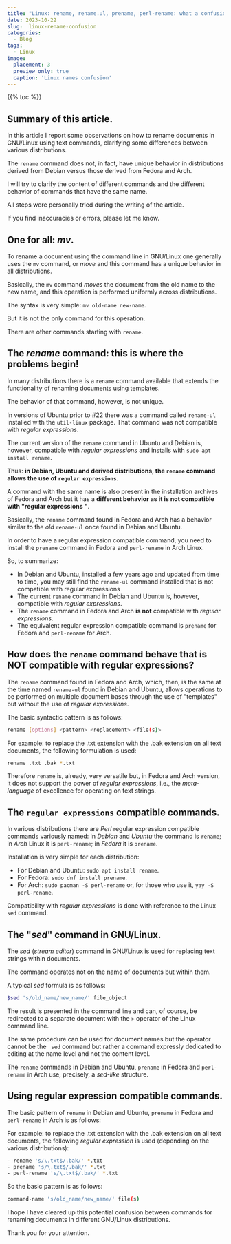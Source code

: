 ```yaml
---
title: "Linux: rename, rename.ul, prename, perl-rename: what a confusion!"
date: 2023-10-22
slug:  linux-rename-confusion
categories:
  - Blog
tags:
  - Linux
image:
  placement: 3
  preview_only: true 
  caption: 'Linux names confusion'
---
```


{{% toc %}}


## Summary of this article.

In this article I report some observations on how to rename documents in GNU/Linux using text commands, clarifying some differences between various distributions.

The `rename` command does not, in fact, have unique behavior in distributions derived from Debian versus those derived from Fedora and Arch.

I will try to clarify the content of different commands and the different behavior of commands that have the same name.

All steps were personally tried during the writing of the article.

If you find inaccuracies or errors, please let me know.


## One for all: *mv*.

To rename a document using the command line in GNU/Linux one generally uses the `mv` command, or *move* and this command has a unique behavior in all distributions.

Basically, the `mv` command *moves* the document from the old name to the new name, and this operation is performed uniformly across distributions.

The syntax is very simple: `mv old-name new-name`.

But it is not the only command for this operation.

There are other commands starting with `rename`.

## The *rename* command: this is where the problems begin!

In many distributions there is a `rename` command available that extends the functionality of renaming documents using templates.

The behavior of that command, however, is not unique.

In versions of Ubuntu prior to  #22 there was a command called `rename-ul` installed with the `util-linux` package. That command was not compatible with *regular expressions*.

The  current version of the `rename` command in Ubuntu and Debian is, however, compatible with *regular expressions* and installs with `sudo apt install rename`.

Thus: **in Debian, Ubuntu and derived distributions, the `rename` command allows the use of `regular expressions`**.

A command with the same name is also present in the installation archives of Fedora and Arch but it has a **different behavior as it is not compatible with "regular expressions "**.

Basically, the `rename` command found in Fedora and Arch has a behavior similar to the *old* `rename-ul` once found in Debian and Ubuntu.

In order to have a regular expression compatible command, you need to install the `prename` command in Fedora and `perl-rename` in Arch Linux.


So, to summarize:
- In Debian and Ubuntu, installed a few years ago and updated from time to time, you may still find the `rename-ul` command installed that is not compatible with regular expressions
- The current `rename` command in Debian and Ubuntu is, however, compatible with *regular expressions*.  
- The `rename` command in Fedora and Arch **is not** compatible with *regular expressions*.
- The equivalent regular expression compatible command is `prename` for Fedora and `perl-rename` for Arch.


## How does the `rename` command behave that is NOT compatible with regular expressions?

The `rename` command found in Fedora and Arch, which, then, is the same at the time named `rename-ul` found in Debian and Ubuntu, allows operations to be performed on multiple document bases through the use of "templates" but without the use of *regular expressions*.

The basic syntactic pattern is as follows:

```bash
rename [options] <pattern> <replacement> <file(s)>
```

For example: to replace the .txt extension with the .bak extension on all text documents, the following formulation is used:

```bash
rename .txt .bak *.txt
```

Therefore `rename` is, already, very versatile but, in Fedora and Arch version, it does not support the power of *regular expressions*, i.e., the *meta-language* of excellence for operating on text strings.


## The `regular expressions` compatible commands.

In various distributions there are *Perl* regular expression compatible commands variously named: in *Debian* and *Ubuntu* the command is `rename`; in *Arch* Linux it is `perl-rename`; in *Fedora* it is `prename`.

Installation is very simple for each distribution:
- For Debian and Ubuntu: `sudo apt install rename`.
- For Fedora: `sudo dnf install prename`.
- For Arch: `sudo pacman -S perl-rename` or, for those who use it, `yay -S perl-rename`.


Compatibility with *regular expressions* is done with reference to the Linux `sed` command.

## The "*sed*" command in GNU/Linux.

The *sed* (*stream editor*) command in GNU/Linux is used for replacing text strings within documents.

The command operates not on the name of documents but within them.

A typical *sed* formula is as follows:

```bash
$sed 's/old_name/new_name/' file_object
```

The result is presented in the command line and can, of course, be redirected to a separate document with the `>` operator of the Linux command line.

The same procedure can be used for document names but the operator cannot be the ` sed` command but rather a command expressly dedicated to editing at the name level and not the content level.

The `rename` commands in Debian and Ubuntu, `prename` in Fedora and `perl-rename` in Arch use, precisely, a *sed-like* structure.


## Using regular expression compatible commands.



The basic pattern of `rename` in Debian and Ubuntu, `prename` in Fedora and `perl-rename` in Arch is as follows:

For example: to replace the .txt extension with the .bak extension on all text documents, the following *regular expression* is used (depending on the various distributions):

```bash
- rename 's/\.txt$/.bak/' *.txt
- prename 's/\.txt$/.bak/' *.txt
- perl-rename 's/\.txt$/.bak/' *.txt
```

So the basic pattern is as follows:

```bash
command-name 's/old_name/new_name/' file(s)
```

I hope I have cleared up this potential confusion between commands for renaming documents in different GNU/Linux distributions.

Thank you for your attention.
